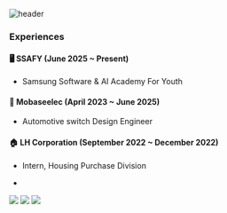 ![header](https://capsule-render.vercel.app/api?type=rounded&color=auto&height=200&section=header&text=안%20녕%20하%20세%20요%20!)

### Experiences

#### 🖥️ SSAFY (June 2025 ~ Present)
- Samsung Software & AI Academy For Youth

#### 🚗 Mobaseelec (April 2023 ~ June 2025)
- Automotive switch Design Engineer 

#### 🏠 LH Corporation (September 2022 ~ December 2022)
- Intern, Housing Purchase Division

- 
<img src="https://img.shields.io/badge/Python-3776AB?style=flat-square&logo=Python&logoColor=white"/> <img src="https://img.shields.io/badge/apple-000000?style=flat-square&logo=apple&logoColor=white"/> <img src="https://img.shields.io/badge/OpenAI-412991?style=flat-square&logo=OpenAI&logoColor=white"/>




